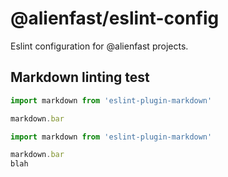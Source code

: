 # @alienfast/eslint-config

Eslint configuration for @alienfast projects.

## Markdown linting test

```js
import markdown from 'eslint-plugin-markdown'

markdown.bar
```

```ts
import markdown from 'eslint-plugin-markdown'

markdown.bar
blah
```
